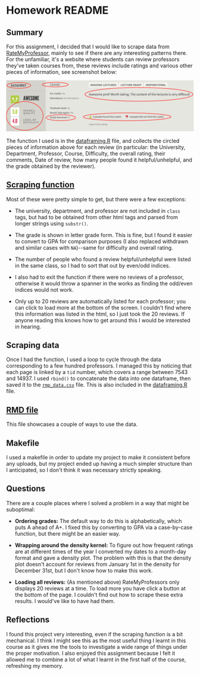 # Homework README

## Summary
For this assignment, I decided that I would like to scrape data from [RateMyProfessor](http://www.ratemyprofessors.com/), mainly to see if there are any interesting patterns there. For the unfamiliar, it's a website where students can review professors they've taken courses from, these reviews include ratings and various other pieces of information, see screenshot below:

![](figures/SampleReview.png)

The function I used is in the [dataframing.R](https://github.com/arsbar24/STAT545-hw-barton-alistair/blob/master/hw10/dataframing.R) file, and collects the circled pieces of information above for each review (in particular: the University, Department, Professor, Course, Difficulty, the overall rating, their comments, Date of review, how many people found it helpful/unhelpful, and the grade obtained by the reviewer).

## [Scraping function](https://github.com/arsbar24/STAT545-hw-barton-alistair/blob/master/hw10/dataframing.R)

Most of these were pretty simple to get, but there were a few exceptions:

* The university, department, and professor are not included in `class` tags, but had to be obtained from other html tags and parsed from longer strings using `substr()`.

* The grade is shown in letter grade form. This is fine, but I found it easier to convert to GPA for comparison purposes (I also replaced withdrawn and similar cases with `NA`)--same for difficulty and overall rating.

* The number of people who found a review helpful/unhelpful were listed in the same class, so I had to sort that out by even/odd indices.

* I also had to exit the function if there were no reviews of a professor, otherwise it would throw a spanner in the works as finding the odd/even indices would not work.

* Only up to 20 reviews are automatically listed for each professor; you can click to load more at the bottom of the screen. I couldn't find where this information was listed in the html, so I just took the 20 reviews. If anyone reading this knows how to get around this I would be interested in hearing.

## Scraping data

Once I had the function, I used a loop to cycle through the data corresponding to a few hundred professors. I managed this by noticing that each page is linked by a `tid` number, which covers a range between 7543 and 14937. I used `rbind()` to concatenate the data into one dataframe, then saved it to the [`rmp_data.csv`](https://github.com/arsbar24/STAT545-hw-barton-alistair/blob/master/hw10/rmp_data.csv) file. This is also included in the [dataframing.R](https://github.com/arsbar24/STAT545-hw-barton-alistair/blob/master/hw10/dataframing.R) file.

## [RMD file](https://github.com/arsbar24/STAT545-hw-barton-alistair/blob/master/hw10/ScrapingBy.md)

This file showcases a couple of ways to use the data.

## Makefile

I used a makefile in order to update my project to make it consistent before any uploads, but my project ended up having a much simpler structure than I anticipated, so I don't think it was necessary strictly speaking.


## Questions

There are a couple places where I solved a problem in a way that might be suboptimal:

* **Ordering grades:** The default way to do this is alphabetically, which puts A ahead of A+. I fixed this by converting to GPA via a case-by-case function, but there might be an easier way. 

* **Wrapping around the density kernel:** To figure out how frequent ratings are at different times of the year I converted my dates to a month-day format and gave a density plot. The problem with this is that the density plot doesn't account for reviews from January 1st in the density for December 31st, but I don't know how to make this work.

* **Loading all reviews:** (As mentioned above) RateMyProfessors only displays 20 reviews at a time. To load more you have click a button at the bottom of the page. I couldn't find out how to scrape these extra results. I would've like to have had them.


## Reflections

I found this project very interesting, even if the scraping function is a bit mechanical. I think I might see this as the most useful thing I learnt in this course as it gives me the tools to investigate a wide range of things under the proper motivation. I also enjoyed this assignment because I felt it allowed me to combine a lot of what I learnt in the first half of the course, refreshing my memory.